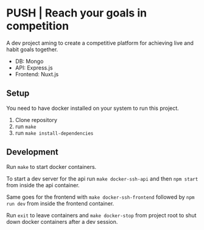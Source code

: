 # PUSH | Reach your goals in competition

A dev project aming to create a competitive platform for achieving live and habit goals together.

- DB: Mongo
- API: Express.js
- Frontend: Nuxt.js

## Setup
You need to have docker installed on your system to run this project.

1. Clone repository
2. run `make`
3. run `make install-dependencies`

## Development
Run `make` to start docker containers.

To start a dev server for the api run `make docker-ssh-api` and then `npm start` from inside the api container.

Same goes for the frontend with `make docker-ssh-frontend` followed by `npm run dev` from inside the frontend container.

Run `exit` to leave containers and `make docker-stop` from project root to shut down docker containers after a dev session.
